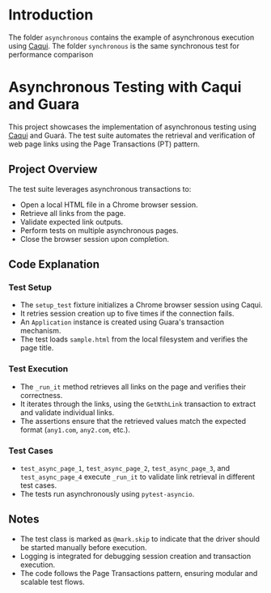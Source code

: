 # Introduction

The folder `asynchronous` contains the example of asynchronous execution using [Caqui](https://github.com/douglasdcm/caqui). The folder `synchronous` is the same synchronous test for performance comparison

# Asynchronous Testing with Caqui and Guara

This project showcases the implementation of asynchronous testing using [Caqui](https://github.com/douglasdcm/caqui) and Guará. The test suite automates the retrieval and verification of web page links using the Page Transactions (PT) pattern.

## Project Overview

The test suite leverages asynchronous transactions to:
- Open a local HTML file in a Chrome browser session.
- Retrieve all links from the page.
- Validate expected link outputs.
- Perform tests on multiple asynchronous pages.
- Close the browser session upon completion.

## Code Explanation

### **Test Setup**

- The `setup_test` fixture initializes a Chrome browser session using Caqui.
- It retries session creation up to five times if the connection fails.
- An `Application` instance is created using Guara's transaction mechanism.
- The test loads `sample.html` from the local filesystem and verifies the page title.

### **Test Execution**

- The `_run_it` method retrieves all links on the page and verifies their correctness.
- It iterates through the links, using the `GetNthLink` transaction to extract and validate individual links.
- The assertions ensure that the retrieved values match the expected format (`any1.com`, `any2.com`, etc.).

### **Test Cases**

- `test_async_page_1`, `test_async_page_2`, `test_async_page_3`, and `test_async_page_4` execute `_run_it` to validate link retrieval in different test cases.
- The tests run asynchronously using `pytest-asyncio`.

## Notes

- The test class is marked as `@mark.skip` to indicate that the driver should be started manually before execution.
- Logging is integrated for debugging session creation and transaction execution.
- The code follows the Page Transactions pattern, ensuring modular and scalable test flows.

